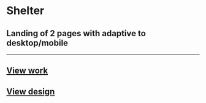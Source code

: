 # Shelter
## Landing of 2 pages with adaptive to desktop/mobile
***
## [View work](https://vlajik3.github.io/shelter/pages/main)
## [View design](https://www.figma.com/file/NjDuhnwtHbpVF1w3160n26/shelter-dom-(Copy)?node-id=94%3A43)

